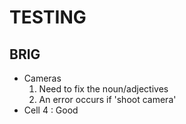 # TESTING

## BRIG
- Cameras
    1. Need to fix the noun/adjectives
    1. An error occurs if 'shoot camera'
- Cell 4 : Good
